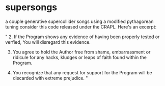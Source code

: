 supersongs
==========

a couple generative supercollider songs using a modified pythagorean tuning
consider this code released under the CRAPL. Here's an excerpt:

"
2. If the Program shows any evidence of having been properly tested
   or verfied, You will disregard this evidence.

3. You agree to hold the Author free from shame, embarrassment or
   ridicule for any hacks, kludges or leaps of faith found within the
   Program.

4. You recognize that any request for support for the Program will be
   discarded with extreme prejudice.
"
